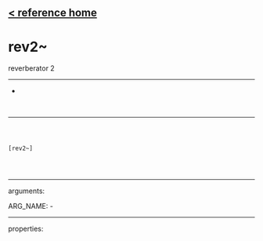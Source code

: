 [< reference home](ceammc_lib.html)
---

# rev2~


reverberator 2

---

-
<br>


---


```



[rev2~]


            
```

---
arguments:

ARG_NAME: -<br>

---
properties:


